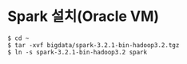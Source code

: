 # Spark 설치(Oracle VM)

```
$ cd ~
$ tar -xvf bigdata/spark-3.2.1-bin-hadoop3.2.tgz
$ ln -s spark-3.2.1-bin-hadoop3.2 spark
```
